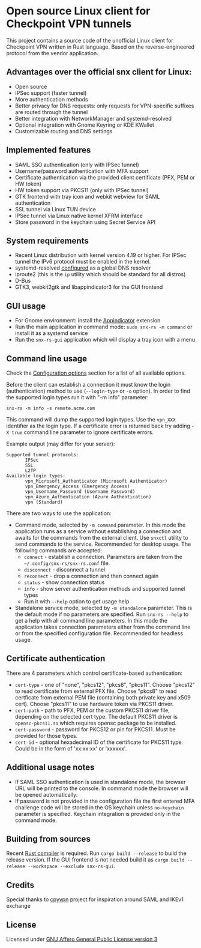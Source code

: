 # Open source Linux client for Checkpoint VPN tunnels

This project contains a source code of the unofficial Linux client for Checkpoint VPN written in Rust language.
Based on the reverse-engineered protocol from the vendor application.

## Advantages over the official snx client for Linux:

* Open source
* IPSec support (faster tunnel)
* More authentication methods
* Better privacy for DNS requests: only requests for VPN-specific suffixes are routed through the tunnel
* Better integration with NetworkManager and systemd-resolved
* Optional integration with Gnome Keyring or KDE KWallet
* Customizable routing and DNS settings

## Implemented features

* SAML SSO authentication (only with IPSec tunnel)
* Username/password authentication with MFA support
* Certificate authentication via the provided client certificate (PFX, PEM or HW token)
* HW token support via PKCS11 (only with IPSec tunnel)
* GTK frontend with tray icon and webkit webview for SAML authentication
* SSL tunnel via Linux TUN device
* IPSec tunnel via Linux native kernel XFRM interface
* Store password in the keychain using Secret Service API

## System requirements

* Recent Linux distribution with kernel version 4.19 or higher. For IPSec tunnel the IPv6 protocol must be enabled in the kernel.
* systemd-resolved [configured](https://wiki.archlinux.org/title/Systemd-resolved) as a global DNS resolver
* iproute2 (this is the `ip` utility which should be standard for all distros)
* D-Bus
* GTK3, webkit2gtk and libappindicator3 for the GUI frontend

## GUI usage

* For Gnome environment: install the [Appindicator](https://extensions.gnome.org/extension/615/appindicator-support/) extension
* Run the main application in command mode: `sudo snx-rs -m command` or install it as a systemd service
* Run the `snx-rs-gui` application which will display a tray icon with a menu

## Command line usage

Check the [Configuration options](https://github.com/ancwrd1/snx-rs/blob/main/options.md) section for a list of all available options.

Before the client can establish a connection it must know the login (authentication) method to use
 (`--login-type` or `-o` option). In order to find the supported login types run it with "-m info" parameter:

 `snx-rs -m info -s remote.acme.com` 

 This command will dump the supported login types. Use the `vpn_XXX` identifier as the login type.
 If a certificate error is returned back try adding `-X true` command line parameter to ignore certificate errors.

 Example output (may differ for your server):

 ```text
 Supported tunnel protocols:
        IPSec
        SSL
        L2TP
Available login types:
        vpn_Microsoft_Authenticator (Microsoft Authenticator)
        vpn_Emergency_Access (Emergency Access)
        vpn_Username_Password (Username Password)
        vpn_Azure_Authentication (Azure Authentication)
        vpn (Standard)
```

There are two ways to use the application:

* Command mode, selected by `-m command` parameter. In this mode the application runs as a service without
  establishing a connection and awaits for the commands from the external client. Use `snxctl` utility
  to send commands to the service. Recommended for desktop usage. The following commands are accepted:
  - `connect` - establish a connection. Parameters are taken from the `~/.config/snx-rs/snx-rs.conf` file.
  - `disconnect` - disconnect a tunnel
  - `reconnect` - drop a connection and then connect again
  - `status` - show connection status
  - `info` - show server authentication methods and supported tunnel types
  - Run it with `--help` option to get usage help
* Standalone service mode, selected by `-m standalone` parameter. This is the default mode if no parameters are specified.
  Run `snx-rs --help` to get a help with all command line parameters.
  In this mode the application takes connection parameters either from the command line or from the specified configuration file.
  Recommended for headless usage.

## Certificate authentication

There are 4 parameters which control certificate-based authentication:

* `cert-type` - one of "none", "pkcs12", "pkcs8", "pkcs11". Choose "pkcs12" to read certificate from external PFX
 file. Choose "pkcs8" to read certficate from external PEM file (containing both private key and x509 cert).
 Choose "pkcs11" to use hardware token via PKCS11 driver.
* `cert-path` - path to PFX, PEM or the custom PKCS11 driver file, depending on the selected cert type. The default
 PKCS11 driver is `opensc-pkcs11.so` which requires opensc package to be installed.
* `cert-password` - password for PKCS12 or pin for PKCS11. Must be provided for those types.
* `cert-id` - optional hexadecimal ID of the certificate for PKCS11 type. Could be in the form of 'xx:xx:xx' or 'xxxxxx'.

## Additional usage notes

* If SAML SSO authentication is used in standalone mode, the browser URL will be printed to the console.
  In command mode the browser will be opened automatically.
* If password is not provided in the configuration file the first entered MFA challenge code will be stored
  in the OS keychain unless `no-keychain` parameter is specified. Keychain integration is provided only in the
  command mode.

## Building from sources

Recent [Rust compiler](https://rustup.rs) is required. Run `cargo build --release` to build the release version.
If the GUI frontend is not needed build it as `cargo build --release --workspace --exclude snx-rs-gui`.

## Credits

Special thanks to [cpyvpn](https://gitlab.com/cpvpn/cpyvpn) project for inspiration around SAML and IKEv1 exchange

## License

Licensed under [GNU Affero General Public License version 3](https://opensource.org/license/agpl-v3/)
